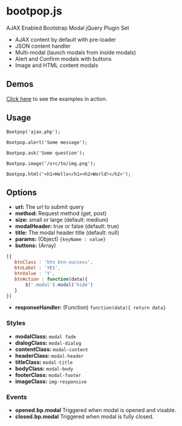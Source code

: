 # bootpop.js

AJAX Enabled Bootstrap Modal jQuery Plugin Set

 * AJAX content by default with pre-loader
 * JSON content handler
 * Multi-modal (launch modals from inside modals)
 * Alert and Confirm modals with buttons
 * Image and HTML content modals

## Demos
[Click here](http://getwebhelp.com/bootpop/) to see the examples in action.

## Usage
```javasccript
Bootpop('ajax.php');
```
```javasccript
Bootpop.alert('Some message');
```
```javasccript
Bootpop.ask('Some question');
```
```javasccript
Bootpop.image('/src/to/img.png');
```
```javasccript
Bootpop.html('<h1>Hello</h1><h2>World!</h2>');
```

## Options

* **url:** The url to submit query
* **method:** Request method (get, post)
* **size:** small or large (default: medium)
* **modalHeader:** true or false (default: true)
* **title:** The modal header title (default: null)
* **params:** (Object) ```{keyName : value}```
* **buttons:** (Array) 
```javascript
[{ 
   btnClass : 'btn btn-success', 
   btnLabel : 'YES', 
   btnValue : 'Y', 
   btnAction : function(data){ 
       $('.modal').modal('hide') 
   } 
}]
```
* **responseHandler:** (Function) ```function(data){ return data}```

### Styles

* **modalClass:** ```modal fade```
* **dialogClass:**  ```modal-dialog```
* **contentClass:**  ```modal-content```
* **headerClass:** ```modal-header```
* **titleClass:** ```modal-title```
* **bodyClass:** ```modal-body```
* **footerClass:** ```modal-footer```
* **imageClass:** ```img-responsive```

### Events

* **opened.bp.modal** Triggered when modal is opened and visable.
* **closed.bp.modal** Triggered when modal is fully closed.

